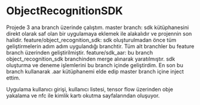 # ObjectRecognitionSDK

Projede 3 ana branch üzerinde çalıştım.
master branch: sdk kütüphanesini direkt olarak saf olan bir uygulamaya eklemek ile alakalıdır ve projennin son halidir.
feature/object_recognition_sdk: sdk oluşturulmadan önce tüm geliştirmelerin adım adım uygulandığı branchtir. Tüm alt branchler bu feature branch üzerinden geliştirilmiştir.
feature/sdk_aar: bu branch object_recognition_sdk branchinden merge alınarak yaratılmıştır. sdk oluşturma ve deneme işlemlerini bu branch içinde geliştirdim. En son bu branch kullanarak .aar kütüphanemi elde edip master branch içine inject ettim.

Uygulama kullanıcı girişi, kullanıcı listesi, tensor flow üzerinden obje yakalama ve nfc ile kimlik kartı okutma sayfalarından oluşuyor.
